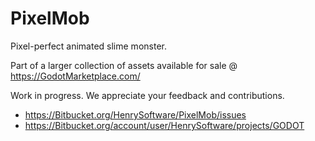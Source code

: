 # PixelMob

Pixel-perfect animated slime monster.

Part of a larger collection of assets available for sale @ <https://GodotMarketplace.com/>

Work in progress. We appreciate your feedback and contributions.

- <https://Bitbucket.org/HenrySoftware/PixelMob/issues>
- <https://Bitbucket.org/account/user/HenrySoftware/projects/GODOT>
